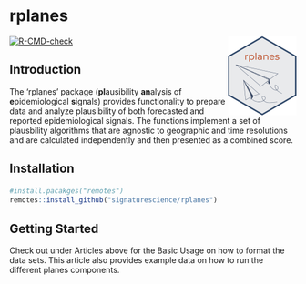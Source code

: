 
<!-- README.md is generated from README.Rmd. Please edit that file -->

# rplanes

<a href="https://signaturescience.github.io/rplanes/"><img src="man/figures/logo.png" align="right" height="139" alt="rplanes website" /></a>

<!-- badges: start -->

[![R-CMD-check](https://github.com/signaturescience/rplanes/actions/workflows/R-CMD-check.yaml/badge.svg)](https://github.com/signaturescience/rplanes/actions/workflows/R-CMD-check.yaml)
<!-- badges: end -->

## Introduction

The ‘rplanes’ package (**pl**ausibility **an**alysis of
**e**pidemiological **s**ignals) provides functionality to prepare data
and analyze plausibility of both forecasted and reported epidemiological
signals. The functions implement a set of plausbility algorithms that
are agnostic to geographic and time resolutions and are calculated
independently and then presented as a combined score.

## Installation

``` r
#install.pacakges("remotes")
remotes::install_github("signaturescience/rplanes")
```

## Getting Started

Check out under Articles above for the Basic Usage on how to format the
data sets. This article also provides example data on how to run the
different planes components.
